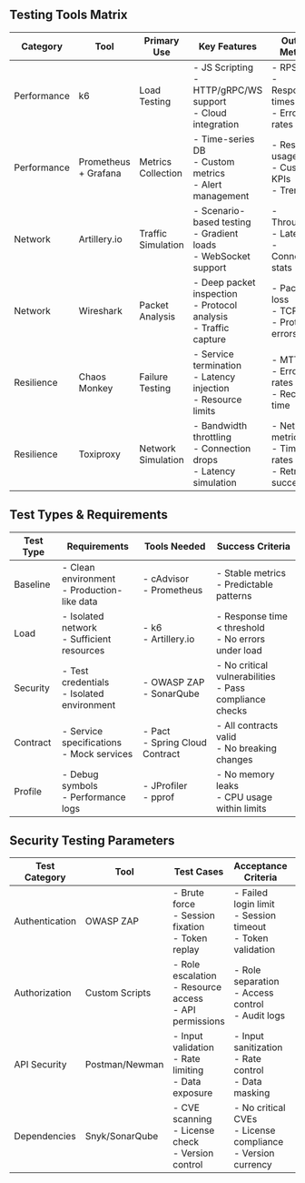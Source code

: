 ## Testing Tools Matrix

| Category    | Tool                 | Primary Use        | Key Features                                                         | Output Metrics                                          |
| ----------- | -------------------- | ------------------ | -------------------------------------------------------------------- | ------------------------------------------------------- |
| Performance | k6                   | Load Testing       | - JS Scripting<br>- HTTP/gRPC/WS support<br>- Cloud integration      | - RPS<br>- Response times<br>- Error rates              |
| Performance | Prometheus + Grafana | Metrics Collection | - Time-series DB<br>- Custom metrics<br>- Alert management           | - Resource usage<br>- Custom KPIs<br>- Trends           |
| Network     | Artillery.io         | Traffic Simulation | - Scenario-based testing<br>- Gradient loads<br>- WebSocket support  | - Throughput<br>- Latency<br>- Connection stats         |
| Network     | Wireshark            | Packet Analysis    | - Deep packet inspection<br>- Protocol analysis<br>- Traffic capture | - Packet loss<br>- TCP stats<br>- Protocol errors       |
| Resilience  | Chaos Monkey         | Failure Testing    | - Service termination<br>- Latency injection<br>- Resource limits    | - MTTR<br>- Error rates<br>- Recovery time              |
| Resilience  | Toxiproxy            | Network Simulation | - Bandwidth throttling<br>- Connection drops<br>- Latency simulation | - Network metrics<br>- Timeout rates<br>- Retry success |

## Test Types & Requirements

| Test Type | Requirements                                  | Tools Needed                      | Success Criteria                                          |
| --------- | --------------------------------------------- | --------------------------------- | --------------------------------------------------------- |
| Baseline  | - Clean environment<br>- Production-like data | - cAdvisor<br>- Prometheus        | - Stable metrics<br>- Predictable patterns                |
| Load      | - Isolated network<br>- Sufficient resources  | - k6<br>- Artillery.io            | - Response time < threshold<br>- No errors under load     |
| Security  | - Test credentials<br>- Isolated environment  | - OWASP ZAP<br>- SonarQube        | - No critical vulnerabilities<br>- Pass compliance checks |
| Contract  | - Service specifications<br>- Mock services   | - Pact<br>- Spring Cloud Contract | - All contracts valid<br>- No breaking changes            |
| Profile   | - Debug symbols<br>- Performance logs         | - JProfiler<br>- pprof            | - No memory leaks<br>- CPU usage within limits            |

<!-- 
# 3. Environment Configuration

| Component    | Specification                         | Purpose            | Notes              |
| ------------ | ------------------------------------- | ------------------ | ------------------ |
| Test Cluster | - Min 3 nodes<br>- 16GB RAM/node      | Load generation    | Separate from prod |
| Monitoring   | - Dedicated node<br>- SSD storage     | Metrics collection | Retention: 30 days |
| Network      | - 1Gbps minimum<br>- Isolated subnet  | Traffic isolation  | Mirror prod config |
| Storage      | - SSD for databases<br>- NFS for logs | Data persistence   | Regular cleanup    |

# 4. Test Execution Matrix
| Phase    | Duration  | Tools                     | Success Criteria        |
| -------- | --------- | ------------------------- | ----------------------- |
| Smoke    | 5-10 min  | curl, basic health checks | All services responsive |
| Load     | 30-60 min | k6, Artillery             | Response time < 200ms   |
| Soak     | 24-48 hrs | Prometheus, cAdvisor      | No resource leaks       |
| Spike    | 5-10 min  | k6 with spike config      | Recovery < 1 min        |
| Security | 1-2 hrs   | OWASP ZAP, CVE scan       | No critical findings    |

# 5. Monitoring Requirements

| Metric Type | Tools                  | Threshold       | Alert Priority |
| ----------- | ---------------------- | --------------- | -------------- |
| CPU Usage   | cAdvisor, Prometheus   | > 80%           | High           |
| Memory      | cAdvisor, Prometheus   | > 85%           | High           |
| Latency     | Jaeger, Custom metrics | > 200ms         | Medium         |
| Error Rate  | Application logs       | > 1%            | High           |
| Network     | tcpdump, Wireshark     | > 70% bandwidth | Medium         |

--> 

## Security Testing Parameters

| Test Category  | Tool           | Test Cases                                                  | Acceptance Criteria                                              | Frequency |
| -------------- | -------------- | ----------------------------------------------------------- | ---------------------------------------------------------------- | --------- |
| Authentication | OWASP ZAP      | - Brute force<br>- Session fixation<br>- Token replay       | - Failed login limit<br>- Session timeout<br>- Token validation  | Daily     |
| Authorization  | Custom Scripts | - Role escalation<br>- Resource access<br>- API permissions | - Role separation<br>- Access control<br>- Audit logs            | Weekly    |
| API Security   | Postman/Newman | - Input validation<br>- Rate limiting<br>- Data exposure    | - Input sanitization<br>- Rate control<br>- Data masking         | Daily     |
| Dependencies   | Snyk/SonarQube | - CVE scanning<br>- License check<br>- Version control      | - No critical CVEs<br>- License compliance<br>- Version currency | Weekly    |